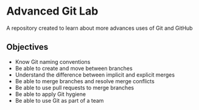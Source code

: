 # Advanced Git Lab
A repository created to learn about more advances uses of Git and GitHub

## Objectives
* Know Git naming conventions
* Be able to create and move between branches
* Understand the difference between implicit and explicit merges
* Be able to merge branches and resolve merge conflicts
* Be able to use pull requests to merge branches
* Be able to apply Git hygiene
* Be able to use Git as part of a team
